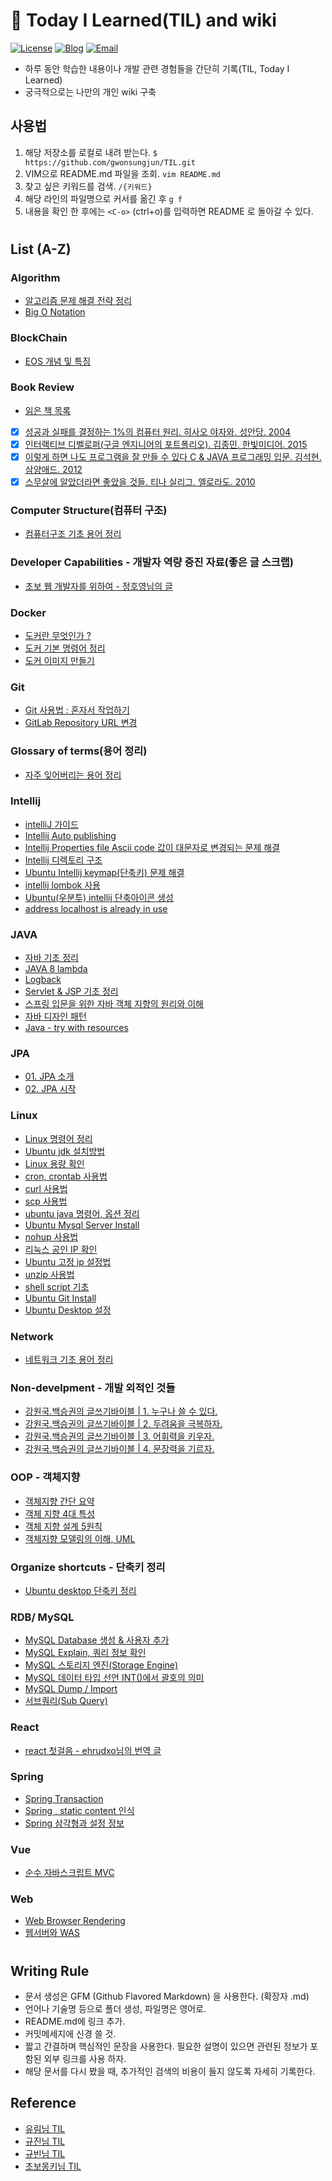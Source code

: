 # 📝 Today I Learned(TIL) and wiki

[![License](https://img.shields.io/github/license/mashape/apistatus.svg)](./LICENSE) [![Blog](https://img.shields.io/badge/Blog-gwonsungjun.github.io-blue.svg)](https://gwonsungjun.github.io/) [![Email](https://img.shields.io/badge/Email-gwonsungjun-yellow.svg)](mailto:sungjunpizz@gmail.com)
- 하루 동안 학습한 내용이나 개발 관련 경험들을 간단히 기록(TIL, Today I Learned)
- 궁극적으로는 나만의 개인 wiki 구축

## 사용법
1. 해당 저장소를 로컬로 내려 받는다. `$ https://github.com/gwonsungjun/TIL.git`
2. VIM으로 README.md 파일을 조회. `vim README.md`
3. 찾고 싶은 키워드를 검색. `/{키워드}`
4. 해당 라인의 파일명으로 커서를 옮긴 후 `g f`
5. 내용을 확인 한 후에는 `<C-o>` (ctrl+o)를 입력하면 README 로 돌아갈 수 있다.

#

## List (A-Z)

### Algorithm
- [알고리즘 문제 해결 전략 정리](Algorithm/Algorithm_problem-solving_strategy.md)
- [Big O Notation](Algorithm/BigO_notation.md)

### BlockChain
- [EOS 개념 및 특징](BlockChain/EOS/EOS_Characteristics.md)

### Book Review
- [읽은 책 목록](Book-Review/books.md)
- [x] [성공과 실패를 결정하는 1%의 컴퓨터 원리. 히사오 야자와. 성안당. 2004](Book-Review/Development/1%25-computer-principle-that-determines-success-and-failure.md)
- [x] [인터랙티브 디벨로퍼(구글 엔지니어의 포트폴리오). 김종민. 한빛미디어. 2015](Book-Review/Development/Interactive-Developer.md)
- [x] [이렇게 하면 나도 프로그램을 잘 만들 수 있다 C & JAVA 프로그래밍 입문. 김석현. 삼양애드. 2012](Book-Review/Development/This-way-I-can-make-a-good-program1.md)
- [x] [스무살에 알았더라면 좋았을 것들. 티나 실리그. 엘로라도. 2010](Book-Review/Non-Development/What-would-have-been-nice-if-I'd-known-at-age-20.md)

### Computer Structure(컴퓨터 구조)
- [컴퓨터구조 기초 용어 정리](ComputerStructure/ComputerStructureBasic.md)
 
 ### Developer Capabilities - 개발자 역량 증진 자료(좋은 글 스크랩)
- [초보 웹 개발자를 위하여 - 정호영님의 글](Developer-Capabilities/For-starter-web-developers.md)

### Docker
- [도커란 무엇인가 ?](/Docker/docker-basic.md)
- [도커 기본 명령어 정리](/Docker/docker-command.md)
- [도커 이미지 만들기](/Docker/docker-image.md)

### Git
- [Git 사용법 : 혼자서 작업하기 ](/Git/Git/git-basic.md)
- [GitLab Repository URL 변경](Git/GitLab/Rename-GitLab-url.md)
  
 ### Glossary of terms(용어 정리)
- [자주 잊어버리는 용어 정리](GlossaryOfTerms/WholeCollection.md)

### Intellij
- [intelliJ 가이드](Intellij/IntelliJ-guide.md)
- [Intellij Auto publishing](Intellij/Auto_publishing.md)
- [Intellij Properties file Ascii code 값이 대문자로 변경되는 문제 해결](Intellij/asciicode_uppercase.md)
- [Intellij 디렉토리 구조](Intellij/directory-structure.md)
- [Ubuntu Intellij keymap(단축키) 문제 해결](Intellij/keymapProblem.md)
- [intellij lombok 사용](Intellij/lombok.md)
- [Ubuntu(우분투) intellij 단축아이콘 생성](Intellij/ubuntu-ShortcutIcon.md)
- [address localhost is already in use](Intellij/Address-already-in-use-error.md)

### JAVA
- [자바 기초 정리](Java/javaBasic.md)
- [JAVA 8 lambda](Java/java8.md)
- [Logback](Java/logback.md)
- [Servlet & JSP 기초 정리](Java/servletsAndJsp.md)
- [스프링 입문을 위한 자바 객체 지향의 원리와 이해](Java/Principles_and_understanding_of_Java_object_orientation.md)
- [자바 디자인 패턴](Java/designPattern.md)
- [Java - try with resources](Java/try-with-resources.md)

### JPA
- [01. JPA 소개](JPA/Java-ORM-standard-JPA-programming/1.JPA-introduction.md)
- [02. JPA 시작](JPA/Java-ORM-standard-JPA-programming/2.JPA-start.md)
  
### Linux
- [Linux 명령어 정리](Linux/Ubuntu/linux-command.md)
- [Ubuntu jdk 설치방법](Linux/Ubuntu/Jdk-install.md)
- [Linux 용량 확인](Linux/Ubuntu/capacity-check.md)
- [cron, crontab 사용법](Linux/Ubuntu/crontab.md)
- [curl 사용법](Linux/Ubuntu/curl.md)
- [scp 사용법](/Linux/Ubuntu/scp.md)
- [ubuntu java 명령어, 옵션 정리](Linux/Ubuntu/java.md)
- [Ubuntu Mysql Server Install](Linux/Ubuntu/mysql-install.md)
- [nohup 사용법](Linux/Ubuntu/nohup.md)
- [리눅스 공인 IP 확인](Linux/Ubuntu/public-ip-check.md)
- [Ubuntu 고정 ip 설정법](Linux/Ubuntu/static-ip-setting.md)
- [unzip 사용법](Linux/Ubuntu/unzip.md)
- [shell script 기초](Linux/Ubuntu/shell-script.md)
- [Ubuntu Git Install](/Linux/Ubuntu/ubuntu-gitInstall.md)
- [Ubuntu Desktop 설정](/Linux/Ubuntu/ubuntu-desktop-install.md)

### Network
- [네트워크 기초 용어 정리](Network/Network-basic.md)

### Non-develpment - 개발 외적인 것들
- [강원국.백승권의 글쓰기바이블 | 1. 누구나 쓸 수 있다.](Non-development/Writing-Bible/1-Anyone-can-write.md)
- [강원국.백승권의 글쓰기바이블 | 2. 두려움을 극복하자.](Non-development/Writing-Bible/2-Let's-overcome-fear.md)
- [강원국.백승권의 글쓰기바이블 | 3. 어휘력을 키우자.](Non-development/Writing-Bible/3-Increase-your-vocabulary.md)
- [강원국.백승권의 글쓰기바이블 | 4. 문장력을 기르자.](Non-development/Writing-Bible/4-Let's-draw-a-sentence.md)

### OOP - 객체지향
- [객체지향 간단 요약](OOP/Object-oriented-programming.md)
- [객체 지향 4대 특성](OOP/The_four_principles_of_object-oriented_Java.md)
- [객체 지향 설계 5원칙](OOP/SOLID.md)
- [객체지향 모델링의 이해, UML](OOP/UML-Basic.md)

### Organize shortcuts - 단축키 정리
- [Ubuntu desktop 단축키 정리](Organize-Shortcuts/Ubuntu-shortcuts.md)
 
### RDB/ MySQL

- [MySQL Database 생성 & 사용자 추가](RDB/MySQL/Create-DB-and-Add-User.md)
- [MySQL Explain, 쿼리 정보 확인](RDB/MySQL/Explain.md)
- [MySQL 스토리지 엔진(Storage Engine)](RDB/MySQL/Storage-Engine.md)
- [MySQL 데이터 타입 선언 INT()에서 괄호의 의미](RDB/MySQL/Zerofill.md)
- [MySQL Dump / Import](RDB/MySQL/dump-command.md)
- [서브쿼리(Sub Query)](RDB/MySQL/subquery.md)
   
### React
- [react 첫걸음 - ehrudxo님의 번역 글](React/React-FirstStep.md)

### Spring
- [Spring Transaction](Spring/SpringTransaction.md)
- [Spring , static content 인식](Spring/Spring-static-content-recognition.md)
- [Spring 삼각형과 설정 정보](Spring/Spring_triangle_and_configuration_information.md)

### Vue
- [순수 자바스크립트 MVC](Vue/pureJSMVC.md)

### Web
- [Web Browser Rendering](Web/browser-Rendering.md)
- [웹서버와 WAS](Web/webServer-WAS.md)

#

## Writing Rule
  - 문서 생성은 GFM (Github Flavored Markdown) 을 사용한다. (확장자 .md)
  - 언어나 기술명 등으로 폴더 생성, 파일명은 영어로.
  - README.md에 링크 추가.
  - 커밋메세지에 신경 쓸 것.
  - 짧고 간결하며 핵심적인 문장을 사용한다. 필요한 설명이 있으면 관련된 정보가 포함된 외부 링크를 사용 하자.
  - 해당 문서를 다시 봤을 때, 추가적인 검색의 비용이 들지 않도록 자세히 기록한다.
 
## Reference
- [유림님 TIL](https://github.com/milooy/TIL#today-i-learned)
- [규진님 TIL](https://github.com/iamkyu/TIL)
- [규빈님 TIL](https://github.com/Gyubin/TIL)
- [초보몽키님 TIL](https://wayhome25.github.io/)
